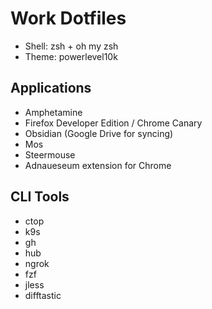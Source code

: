 # Work Dotfiles
* Shell: zsh + oh my zsh
* Theme: powerlevel10k

## Applications
* Amphetamine
* Firefox Developer Edition / Chrome Canary
* Obsidian (Google Drive for syncing)
* Mos
* Steermouse
* Adnaueseum extension for Chrome

## CLI Tools
* ctop
* k9s
* gh
* hub
* ngrok
* fzf
* jless
* difftastic
